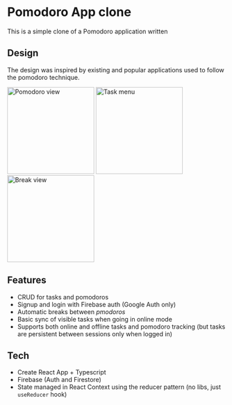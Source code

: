 # Pomodoro App clone

This is a simple clone of a Pomodoro application written


## Design

The design was inspired by existing and popular applications used to follow the pomodoro technique. 

<img src="https://i.imgur.com/em0UfnG.jpg" alt="Pomodoro view" width="200"/>
<img src="https://i.imgur.com/h7aCkyu.jpg" alt="Task menu" width="200"/>
<img src="https://i.imgur.com/BKtb8lk.jpg" alt="Break view" width="200" />

## Features

 - CRUD for tasks and pomodoros
 - Signup and login with Firebase auth (Google Auth only)
 - Automatic breaks between _pmodoros_
 - Basic sync of visible tasks when going in online mode
 - Supports both online and offline tasks and pomodoro tracking (but tasks are persistent between sessions only when logged in)

## Tech

 - Create React App + Typescript
 - Firebase (Auth and Firestore)
 - State managed in React Context using the reducer pattern (no libs, just `useReducer` hook)

